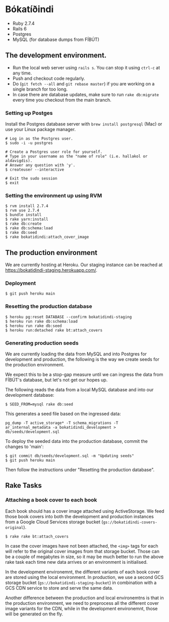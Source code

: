# Bókatíðindi

- Ruby 2.7.4
- Rails 6
- Postgres
- MySQL (for database dumps from FÍBÚT)

## The development environment.

- Run the local web server using `rails s`. You can stop it using `ctrl-c` at any time.
- Push and checkout code regularly.
- Do (`git fetch --all` and `git rebase master`) if you are working on a single branch for too long.
- In case there are database updates, make sure to run `rake db:migrate` every time you checkout from the main branch.

### Setting up Postges

Install the Postgres database server with `brew install postgresql` (Mac) or
use your Linux package manager.

```
# Log in as the Postgres user.
$ sudo -i -u postgres

# Create a Postgres user role for yourself.
# Type in your username as the "name of role" (i.e. hallakol or aldavigdis).
# Answer any question with 'y'.
$ createuser --interactive

# Exit the sudo session
$ exit
```

### Setting the environment up using RVM

```
$ rvm install 2.7.4
$ rvm use 2.7.4
$ bundle install
$ rake yarn:install
$ rake db:create
$ rake db:schema:load
$ rake db:seed
$ rake bokatidindi:attach_cover_image
```

## The production environment

We are currently hosting at Heroku. Our staging instance can be reached at
https://bokatidindi-staging.herokuapp.com/.

### Deployment

```
$ git push heroku main
```

### Resetting the production database

```
$ heroku pg:reset DATABASE --confirm bokatidindi-staging
$ heroku run rake db:schema:load
$ heroku run rake db:seed
$ heroku run:detached rake bt:attach_covers
```

### Generating production seeds

We are currently loading the data from MySQL and into Postgres for development
and production, the following is the way we create seeds for the production
environment.

We expect this to be a stop-gap measure until we can ingress the data from
FÍBÚT's database, but let's not get our hopes up.

The following reads the data from a local MySQL database and into our
development database:

```
$ SEED_FROM=mysql rake db:seed
```

This generates a seed file based on the ingressed data:

```
pg_dump -T active_storage* -T schema_migrations -T ar_internal_metadata -a bokatidindi_development > db/seeds/development.sql
```

To deploy the seeded data into the production database, commit the changes to
'main':

```
$ git commit db/seeds/development.sql -m "Updating seeds"
$ git push heroku main
```

Then follow the instructions under "Resetting the production database".

## Rake Tasks

### Attaching a book cover to each book

Each book should has a cover image attached using ActiveStorage. We feed those
book covers into both the development and production instances from a Google
Cloud Services storage bucket (`gs://bokatidindi-covers-original`).

```
$ rake rake bt:attach_covers
```

In case the cover images have not been attached, the `<img>` tags for each will
refer to the original cover images from that storage bucket. Those can be a
couple of megabytes in size, so it may be much better to run the above rake task
each time new data arrives or an environment is initialised.

In the development environemnt, the different variants of each book cover are
stored using the local environment. In production, we use a second GCS storage
bucket (`gs://bokatidindi-staging-bucket`) in combination with a GCS CDN service
to store and serve the same data.

Another difference between the production and local environemtns is that in the
production environment, we need to preprocess all the different cover image
variants for the CDN, while in the development environemnt, those will be
generated on the fly.
